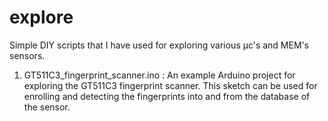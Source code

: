 explore
===========
Simple DIY scripts that I have used for exploring various µc's and MEM's sensors. 

1. GT511C3_fingerprint_scanner.ino  : An example Arduino project for exploring the GT511C3 fingerprint scanner. This sketch can be used for enrolling and detecting                                       the fingerprints into and from the database of the sensor. 
